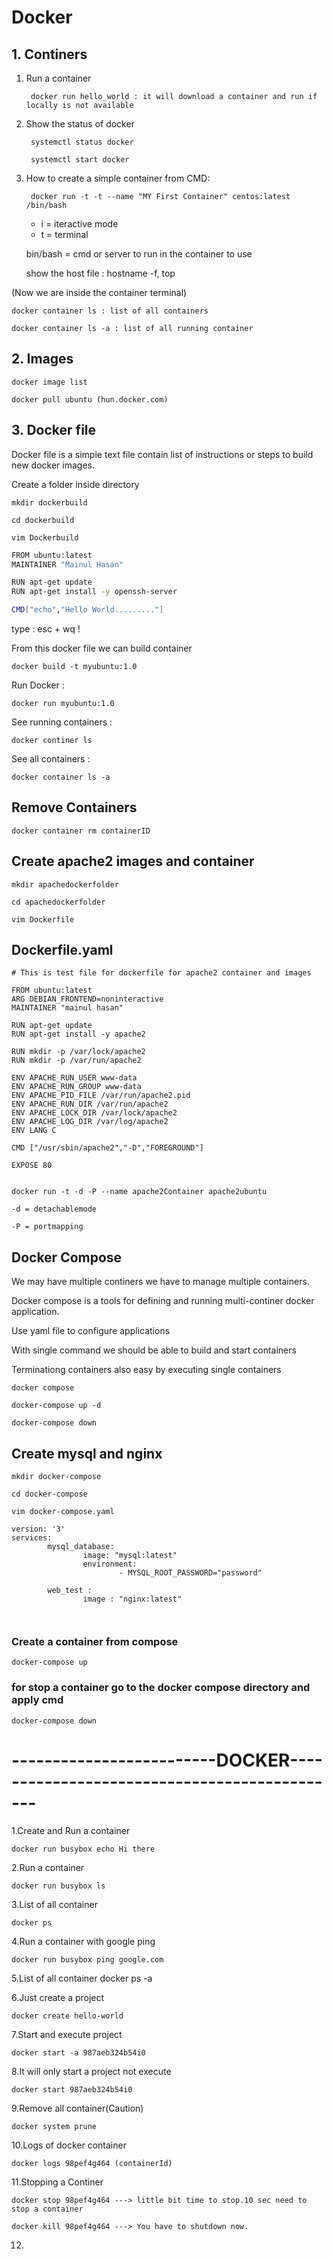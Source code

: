 # Docker 

## 1. Continers

1. Run a container
	
		docker run hello_world : it will download a container and run if locally is not available

2. Show the status of docker 
	
		systemctl status docker
	
		systemctl start docker

3. How to create a simple container from CMD:
	
		docker run -t -t --name "MY First Container" centos:latest /bin/bash


	- i = iteractive mode
	- t = terminal

	bin/bash = cmd or server to run in the container to use

	show the host file : hostname -f, top

(Now we are inside the container terminal)

	
	docker container ls : list of all containers
	
	docker container ls -a : list of all running container

## 2. Images

	docker image list

	docker pull ubuntu (hun.docker.com)

## 3. Docker file

Docker file is a simple text file contain list of instructions or steps to build new docker images.


Create a folder inside directory
	
	mkdir dockerbuild
	
	cd dockerbuild
	
	vim Dockerbuild

```bash
FROM ubuntu:latest
MAINTAINER "Mainul Hasan"

RUN apt-get update
RUN apt-get install -y openssh-server

CMD["echo","Hello World........."]
```



type : esc + wq !

From this docker file we can build container

	docker build -t myubuntu:1.0


Run Docker :
	
	docker run myubuntu:1.0

See running containers : 
	
	docker continer ls

See all containers :
	
	docker container ls -a

## Remove Containers 

	docker container rm containerID

## Create apache2 images and container
	
	mkdir apachedockerfolder

	cd apachedockerfolder
	
	vim Dockerfile

## Dockerfile.yaml
```
# This is test file for dockerfile for apache2 container and images

FROM ubuntu:latest
ARG DEBIAN_FRONTEND=noninteractive
MAINTAINER "mainul hasan"

RUN apt-get update
RUN apt-get install -y apache2

RUN mkdir -p /var/lock/apache2
RUN mkdir -p /var/run/apache2

ENV APACHE_RUN_USER www-data
ENV APACHE_RUN_GROUP www-data
ENV APACHE_PID_FILE /var/run/apache2.pid
ENV APACHE_RUN_DIR /var/run/apache2
ENV APACHE_LOCK_DIR /var/lock/apache2
ENV APACHE_LOG_DIR /var/log/apache2
ENV LANG C

CMD ["/usr/sbin/apache2","-D","FOREGROUND"]

EXPOSE 80


```
	docker run -t -d -P --name apache2Container apache2ubuntu

	-d = detachablemode
	
	-P = portmapping

## Docker Compose

We may have multiple continers we have to manage multiple containers.

Docker compose is a tools for defining and running multi-continer 
docker application.

Use yaml file to configure applications

With single command we should be able to build and start containers

Terminationg containers also easy by executing single containers

	
	docker compose

	docker-compose up -d

	docker-compose down

## Create mysql and nginx

	mkdir docker-compose

	cd docker-compose

	vim docker-compose.yaml

```
version: '3'
services:
        mysql_database:
                image: "mysql:latest"
                environment: 
                        - MYSQL_ROOT_PASSWORD="password"
        
        web_test :
                image : "nginx:latest"



```
### Create a container from compose

	docker-compose up

### for stop a container go to the docker compose directory and apply cmd

	docker-compose down




# -------------------------DOCKER--------------------------------------------- 

1.Create and Run a container

	docker run busybox echo Hi there

2.Run a container

	docker run busybox ls

3.List of all container

	docker ps

4.Run a container with google ping

	docker run busybox ping google.com

5.List of all container
	docker ps -a

6.Just create a project

	docker create hello-world

7.Start and execute project

	docker start -a 987aeb324b54i0  

8.It will only start a project not execute

	docker start 987aeb324b54i0

9.Remove all container(Caution)

	docker system prune

10.Logs of docker container

	docker logs 98pef4g464 (containerId)

11.Stopping a Continer
	
	docker stop 98pef4g464 ---> little bit time to stop.10 sec need to stop a container

	docker kill 98pef4g464 ---> You have to shutdown now.

12.

